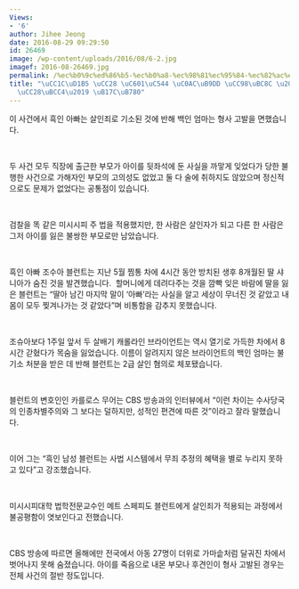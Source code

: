 ```yaml
---
Views:
- '6'
author: Jihee Jeong
date: 2016-08-29 09:29:50
id: 26469
image: /wp-content/uploads/2016/08/6-2.jpg
imagef: 2016-08-26469.jpg
permalink: /%ec%b0%9c%ed%86%b5-%ec%b0%a8-%ec%98%81%ec%95%84-%ec%82%ac%eb%a7%9d-%ec%b2%98%eb%b2%8c-%ed%9d%91%eb%b0%b1%ec%b0%a8%eb%b3%84-%eb%85%bc%eb%9e%80/
title: "\uCC1C\uD1B5 \uCC28 \uC601\uC544 \uC0AC\uB9DD \uCC98\uBC8C \u2018\uD751\uBC31\
  \uCC28\uBCC4\u2019 \uB17C\uB780"
---
```


이 사건에서 흑인 아빠는 살인죄로 기소된 것에 반해 백인 엄마는 형사 고발을 면했습니다.

&nbsp;

두 사건 모두 직장에 출근한 부모가 아이를 뒷좌석에 둔 사실을 까맣게 잊었다가 당한 불행한 사건으로 가해자인 부모의 고의성도 없었고 둘 다 술에 취하지도 않았으며 정신적으로도 문제가 없었다는 공통점이 있습니다.

&nbsp;

검찰을 똑 같은 미시시피 주 법을 적용했지만, 한 사람은 살인자가 되고 다른 한 사람은 그저 아이를 잃은 불쌍한 부모로만 남았습니다.

&nbsp;

흑인 아빠 조수아 블런트는 지난 5월 찜통 차에 4시간 동안 방치된 생후 8개월된 딸 샤니아가 숨진 것을 발견했습니다.  할머니에게 데려다주는 것을 깜빡 잊은 바람에 딸을 잃은 블런트는 “딸아 남긴 마지막 말이 ‘아빠’라는 사실을 알고 세상이 무너진 것 같았고 내 몸이 모두 찢겨나가는 것 같았다”며 비통함을 감추지 못했습니다.

&nbsp;

조슈아보다 1주일 앞서 두 살배기 캐롤라인 브라이언트는 역시 열기로 가득한 차에서 8시간 갇혔다가 목숨을 잃었습니다. 이름이 알려지지 않은 브라이언트의 백인 엄마는 불기소 처분을 받은 데 반해 블런트는 2급 살인 혐의로 체포됐습니다.

&nbsp;

블런트의 변호인인 카를로스 무어는 CBS 방송과의 인터뷰에서 “이런 차이는 수사당국의 인종차별주의와 그 보다는 덜하지만, 성적인 편견에 따른 것”이라고 잘라 말했습니다.

&nbsp;

이어 그는 “흑인 남성 블런트는 사법 시스템에서 무죄 추정의 혜택을 별로 누리지 못하고 있다”고 강조했습니다.

&nbsp;

미시시피대학 법학전문교수인 메트 스페피도 블런트에게 살인죄가 적용되는 과정에서 불공평함이 엿보인다고 전했습니다.

&nbsp;

CBS 방송에 따르면 올해에만 전국에서 아동 27명이 더위로 가마솥처럼 달궈진 차에서 벗어나지 못해 숨졌습니다. 아이를 죽음으로 내몬 부모나 후견인이 형사 고발된 경우는 전체 사건의 절반 정도입니다.